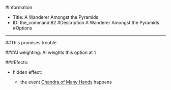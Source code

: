 #Information
 - Title: A Wanderer Amongst the Pyramids
 - ID: the_command.82
#Description
A Wanderer Amongst the Pyramids
#Options

___
##This promises trouble

###AI weighting:
AI weights this option at 1


###Efects:<ul><li>hidden effect:</li><ul><li>the event [Chandra of Many Hands](../events/chandra_of_many_hands.md) happens</li></ul></ul>
